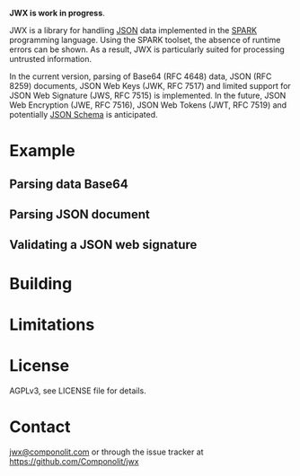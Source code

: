 **JWX is work in progress**.

JWX is a library for handling [JSON](https://www.json.org/) data implemented
in the [SPARK](http://spark-2014.org) programming language. Using the SPARK
toolset, the absence of runtime errors can be shown. As a result, JWX is
particularly suited for processing untrusted information.

In the current version, parsing of Base64 (RFC 4648) data, JSON (RFC 8259)
documents, JSON Web Keys (JWK, RFC 7517) and limited support for JSON Web
Signature (JWS, RFC 7515) is implemented. In the future, JSON Web Encryption
(JWE, RFC 7516), JSON Web Tokens (JWT, RFC 7519) and potentially [JSON
Schema](http://json-schema.org) is anticipated.

# Example

## Parsing data Base64

## Parsing JSON document

## Validating a JSON web signature

# Building

# Limitations

# License

AGPLv3, see LICENSE file for details.

# Contact

jwx@componolit.com or through the issue tracker at https://github.com/Componolit/jwx
